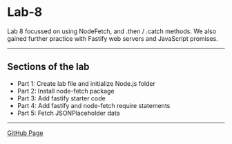 # Lab-8

Lab 8 focussed on using NodeFetch, and .then / .catch methods. We also gained further practice with Fastify web servers and JavaScript promises. 

-----------------------------------------------------------------------------------------------------------------------------------------------------------

## Sections of the lab

- Part 1: Create lab file and initialize Node.js folder 
- Part 2: Install node-fetch package 
- Part 3: Add fastify starter code 
- Part 4: Add fastify and node-fetch require statements
- Part 5: Fetch JSONPlaceholder data

-----------------------------------------------------------------------------------------------------------------------------------------------------------

[GitHub Page](https://github.com/UofOalexfort/Lab-8)
